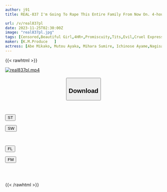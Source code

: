 ```yaml
---
author: j91
title: REAL-837 I'm Going To Rape This Entire Family From Now On. 4-hour Special For 4 Families 2

url: /v/real837pl
date: 2023-11-25T02:30:00Z
image: "real837pl.jpg"
tags: [Censored,Beautiful Girl,4HR+,Promiscuity,Tits,Evil,Cruel Expression	 ]
maker: [K.M.Produce   ]
actress: [Abe Mikako, Mutou Ayaka, Mihara Sumire, Ichinose Ayame,Nagisa Mitsuki, Fuyue Kotone, Nagase Yui ,Matsumoto Ichika, Monami Suzu, Momose Asuka, Kagari Mai ,Kudou Rara ,Tenma Yui,Tennen Mizuki,Kuramoto Sumire ]
---
```



{{< rawhtml >}}

<div class="video" data-videoid="xqqpOYQPzAskPz2">
    <a href="javascript:;">
        <img src="/v/real837pl/real837pl.jpg" width="WIDTH" height="HEIGHT" alt="real837pl.mp4" loading="lazy">
    </a>
</div>

<script type="text/javascript" src="https://j91.asia/asset/on-demand-st.js"></script>

<br>
  <link rel="stylesheet" href="https://j91.asia/asset/bs5.css">
  
  <center>
  <button class="btn btn-primary" type="button" data-bs-toggle="collapse" data-bs-target=".multi-collapse" aria-expanded="false" aria-controls="multiCollapseExample1 multiCollapseExample2"><h2>Download</h2></button></center>
</p>
<div class="row">
  <div class="col">
    <div class="collapse multi-collapse" id="multiCollapseExample1">
      <div class="card card-body">
	      	      <br>
<div class="buttons">  
<p><a href="https://streamtape.to/v/xqqpOYQPzAskPz2" target="_blank"><button class="btn-hover color-3"><i class="fa fa-download"></i> ST</button></a></p>
<p><a href="https://flaswish.com/9skbcphodpjs" target="_blank"><button class="btn-hover color-2"><i class="fa fa-download"></i> SW</button></a></p></div>
    </div>
  </div>
</div>
  <div class="col">
    <div class="collapse multi-collapse" id="multiCollapseExample2">
      <div class="card card-body">
	      <br>
<div class="buttons">
<p><a href="javascript:;" target="_blank"><button class="btn-hover color-9"><i class="fa fa-download"></i> FL</button></a></p>
<p><a href="javascript:;" target="_blank"><button class="btn-hover color-8"><i class="fa fa-download"></i> FM</button></a></p></div>
<br><br>
      </div>
    </div>
  </div>
</div>

{{< /rawhtml >}}
